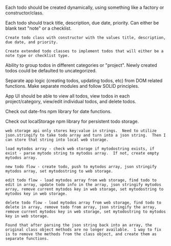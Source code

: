 Each todo should be created dynamically, using something like a factory or constructor/class.
    
Each todo should track title, description, due date, priority.  Can either be blank text "note" or a checklist.

    Create todo class with constructor with the values title, description, due date, and priority.

    Create extended todo classes to implement todos that will either be a note type or checklist type.

Ability to group todos in different categories or "project".  Newly created todos could be defaulted to uncategorized.

Separate app logic (creating todos, updating todos, etc) from DOM related functions.  Make separate modules and follow SOLID principles.

App UI should be able to view all todos, view todos in each project/category, view/edit individual todos, and delete todos.

Check out date-fns npm library for date functions.

Check out localStorage npm library for persistent todo storage.

    web storage api only stores key:value in strings.  Need to utilize json.stringify to take todo array and turn into a json string.  Then I can store that string into local web storage.

    load mytodos array - check web storage if mytodostring exists, if exist - parse mytodo string to mytodos array.  If not, create empty mytodos array.

    new todo flow - create todo, push to mytodos array, json stringify mytodos array, set mytodostring to web storage.

    edit todo flow - load mytodos array from web storage, find todo to edit in array, update todo info in the array, json stringify mytodos array, remove current mytodos key in web storage, set mytodostring to mytodos key in web storage.

    delete todo flow - load mytodos array from web storage, find todo to delete in array, remove todo from array, json stringify the array, remove current mytodos key in web storage, set mytodostring to mytodos key in web storage.

    Found that after parsing the json string back into an array, the original class object methods are no longer available.  1 way to fix is to remove the methods from the class object, and create them as separate functions.

